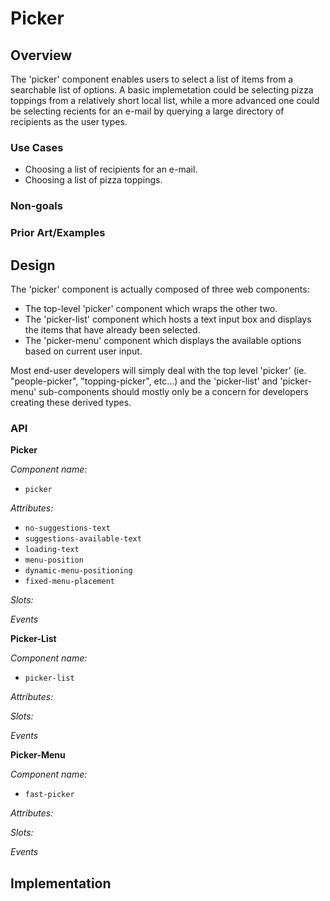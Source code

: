 # Picker

## Overview

The 'picker' component enables users to select a list of items from a searchable list of options.  A basic implemetation could be selecting  pizza toppings from a relatively short local list, while a more advanced one could be selecting recients for an e-mail by querying a large directory of recipients as the user types.

### Use Cases

- Choosing a list of recipients for an e-mail.
- Choosing a list of pizza toppings.

### Non-goals

### Prior Art/Examples

## Design

The 'picker' component is actually composed of three web components:
- The top-level 'picker' component which wraps the other two.
- The 'picker-list' component which hosts a text input box and displays the items that have already been selected.
- The 'picker-menu' component which displays the available options based on current user input.

Most end-user developers will simply deal with the top level 'picker'  (ie. "people-picker", "topping-picker", etc...) and the 'picker-list' and 'picker-menu' sub-components should mostly only be a concern for developers creating these derived types. 

### API

**Picker**

*Component name:*
- `picker`

*Attributes:*
- `no-suggestions-text`
- `suggestions-available-text`
- `loading-text`
- `menu-position`
- `dynamic-menu-positioning`
- `fixed-menu-placement`



*Slots:*

*Events*


**Picker-List**

*Component name:*
- `picker-list`

*Attributes:*

*Slots:*

*Events*


**Picker-Menu**

*Component name:*
- `fast-picker`

*Attributes:*

*Slots:*

*Events*



## Implementation